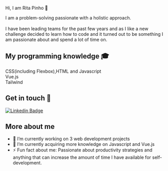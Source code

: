 

Hi, I am Rita Pinho 👋


I am a problem-solving passionate with a holistic approach. </br>
</br>
I have been leading teams for the past few years and as I like a new challenge decided to learn how to code and it turned out to be something I am passionate about and spend a lot of time on. 

<h2>My programming knowledge 🎓</h2>

CSS(including Flexbox),HTML and Javascript</br>
Vue.js</br>
Tailwind</br>

<h2>Get in touch 📱</h2>

[![Linkedin Badge](https://img.shields.io/badge/-RitaPinho-blue?style=flat-square&logo=Linkedin&logoColor=white&link=https://www.linkedin.com/in/rita-pinho-011684163/)](https://www.linkedin.com/in/rita-pinho-011684163/) 

<h2>More about me</h2>

- 🔭 I’m currently working on 3 web development projects
- 🌱 I’m currently acquiring more knowledge on Javascript and Vue.js
- ⚡ Fun fact about me: Passionate about productivity strategies and anything that can increase the amount of time I have available for self-development.
